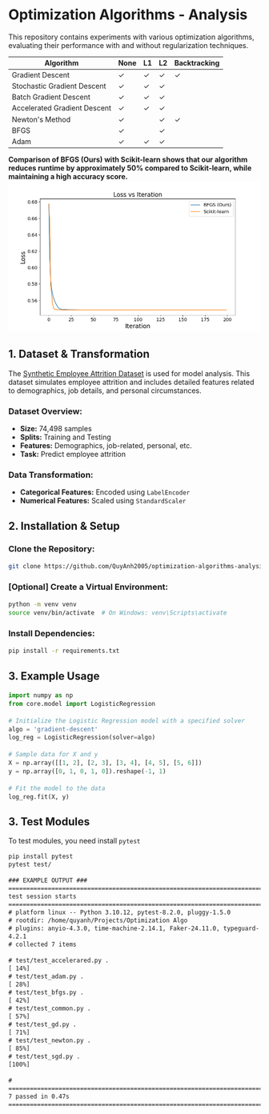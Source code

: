 # Optimization Algorithms - Analysis

This repository contains experiments with various optimization algorithms, evaluating their performance with and without regularization techniques.

| **Algorithm**                | **None** | **L1** | **L2** | **Backtracking** |
|------------------------------|---------|--------|--------|-----------------|
| Gradient Descent              | ✓       | ✓      | ✓      | ✓               |
| Stochastic Gradient Descent   | ✓       | ✓      | ✓      |                 |
| Batch Gradient Descent        | ✓       | ✓      | ✓      |                 |
| Accelerated Gradient Descent  | ✓       | ✓      | ✓      |                 |
| Newton's Method               | ✓       |        | ✓      | ✓               |
| BFGS                          | ✓       |        | ✓      |                 |
| Adam                          | ✓       | ✓      | ✓      |                 |

**Comparison of BFGS (Ours) with Scikit-learn shows that our algorithm reduces runtime by approximately 50% compared to Scikit-learn, while maintaining a high accuracy score.**
![Comparison of BFGS (Our) with Scikit-learn](./assets/compare_loss_no_regularization.png)

## 1. Dataset & Transformation

The [Synthetic Employee Attrition Dataset](https://www.kaggle.com/datasets/stealthtechnologies/employee-attrition-dataset) is used for model analysis. This dataset simulates employee attrition and includes detailed features related to demographics, job details, and personal circumstances.

### Dataset Overview:
- **Size:** 74,498 samples
- **Splits:** Training and Testing
- **Features:** Demographics, job-related, personal, etc.
- **Task:** Predict employee attrition

### Data Transformation:
- **Categorical Features:** Encoded using `LabelEncoder`
- **Numerical Features:** Scaled using `StandardScaler`

## 2. Installation & Setup

### Clone the Repository:
```bash
git clone https://github.com/QuyAnh2005/optimization-algorithms-analysis.git
```

### [Optional] Create a Virtual Environment:
```bash
python -m venv venv
source venv/bin/activate  # On Windows: venv\Scripts\activate
```

### Install Dependencies:
```bash
pip install -r requirements.txt
```

## 3. Example Usage

```python
import numpy as np
from core.model import LogisticRegression

# Initialize the Logistic Regression model with a specified solver
algo = 'gradient-descent'
log_reg = LogisticRegression(solver=algo)

# Sample data for X and y
X = np.array([[1, 2], [2, 3], [3, 4], [4, 5], [5, 6]])
y = np.array([0, 1, 0, 1, 0]).reshape(-1, 1)

# Fit the model to the data
log_reg.fit(X, y)
```
## 3. Test Modules
To test modules, you need install `pytest`
```
pip install pytest
pytest test/

### EXAMPLE OUTPUT ###
======================================================================== test session starts =========================================================================
# platform linux -- Python 3.10.12, pytest-8.2.0, pluggy-1.5.0
# rootdir: /home/quyanh/Projects/Optimization Algo
# plugins: anyio-4.3.0, time-machine-2.14.1, Faker-24.11.0, typeguard-4.2.1
# collected 7 items                                                                                                                                                    

# test/test_accelerared.py .                                                                                                                                     [ 14%]
# test/test_adam.py .                                                                                                                                            [ 28%]
# test/test_bfgs.py .                                                                                                                                            [ 42%]
# test/test_common.py .                                                                                                                                          [ 57%]
# test/test_gd.py .                                                                                                                                              [ 71%]
# test/test_newton.py .                                                                                                                                          [ 85%]
# test/test_sgd.py .                                                                                                                                             [100%]

# ========================================================================= 7 passed in 0.47s ==========================================================================
```
